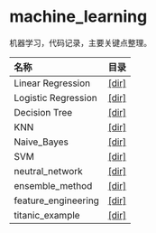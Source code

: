 # machine_learning
机器学习，代码记录，主要关键点整理。

|名称                  |目录         |
|:--------------------|-------------|
| Linear Regression   | [[dir]](https://github.com/tonyztao/machine_learning/tree/master/linear_regression)|
| Logistic Regression | [[dir]](https://github.com/tonyztao/machine_learning/tree/master/logistic_regression)|
| Decision Tree       | [[dir]](https://github.com/tonyztao/machine_learning/tree/master/decision%20tree)|
| KNN       | [[dir]](https://github.com/tonyztao/machine_learning/tree/master/KNN)|
| Naive_Bayes | [[dir]](https://github.com/tonyztao/machine_learning/tree/master/Naive_Bayes)|
| SVM | [[dir]](https://github.com/tonyztao/machine_learning/tree/master/SVM)|
| neutral_network | [[dir]](https://github.com/tonyztao/machine_learning/tree/master/neural_network)|
| ensemble_method | [[dir]](https://github.com/tonyztao/machine_learning/tree/master/ensemble_method)|
| feature_engineering | [[dir]](https://github.com/tonyztao/machine_learning/tree/master/feature_engineer)|
| titanic_example | [[dir]](https://github.com/tonyztao/machine_learning/tree/master/titantic_example)|
